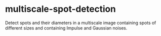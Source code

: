 # multiscale-spot-detection
Detect spots and their diameters in a multiscale image containing spots of different sizes and containing Impulse and Gaussian noises.
